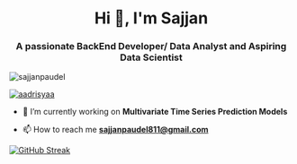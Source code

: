 <h1 align="center">Hi 👋, I'm Sajjan</h1>
<h3 align="center">A passionate BackEnd Developer/ Data Analyst and Aspiring Data Scientist</h3>

<p align="left"> <img src="https://komarev.com/ghpvc/?username=sajjanpaudel&label=Profile%20views&color=0e75b6&style=flat" alt="sajjanpaudel" /> </p>
<p align="left"> <a href="https://twitter.com/aadrisyaa" target="blank"><img src="https://img.shields.io/twitter/follow/aadrisyaa?logo=twitter&style=for-the-badge" alt="aadrisyaa" /></a> </p>

- 🔭 I’m currently working on **Multivariate Time Series Prediction Models**

- 📫 How to reach me **sajjanpaudel811@gmail.com**

<a href="https://git.io/streak-stats"><img src="https://streak-stats.demolab.com?user=sajjanpaudel&theme=transparent" alt="GitHub Streak" /></a>
